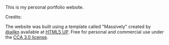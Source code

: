 This is my personal portfolio website.

Credits:

The website was built using a template called "Massively" created by 
<a href="https://aj.lkn.io/" target="_blank" rel="noopener noreferrer">@ajlkn</a>
available at
<a href="https://html5up.net" target="_blank" rel="noopener noreferrer">HTML5 UP</a>. 
Free for personal and commercial use under the
<a href="https://html5up.net/license" target="_blank" rel="noopener noreferrer">CCA 3.0 license</a>. 